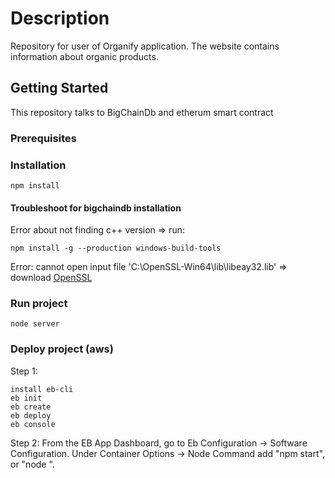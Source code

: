 # Description

Repository for user of Organify application. The website contains information about organic products. 

## Getting Started

This repository talks to BigChainDb and etherum smart contract

### Prerequisites



### Installation

```
npm install
```

#### Troubleshoot for bigchaindb installation

Error about not finding c++ version => run:

```
npm install -g --production windows-build-tools
```

Error: cannot open input file 'C:\OpenSSL-Win64\lib\libeay32.lib' => download [OpenSSL](https://community.brave.com/t/how-to-build-brave-on-windows/10175)

### Run project

```
node server
```
### Deploy project (aws)
Step 1:
```
install eb-cli
eb init
eb create
eb deploy
eb console
```
Step 2:
From the EB App Dashboard, go to Eb Configuration -> Software Configuration.
Under Container Options -> Node Command add "npm start", or "node <yourmainfile>".


